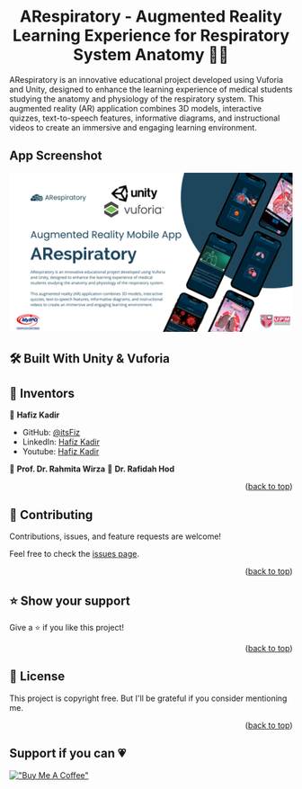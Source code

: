 
<h1 align='center'> ARespiratory - Augmented Reality Learning Experience for Respiratory System Anatomy 🔬🧪 </h1>



ARespiratory is an innovative educational project developed using Vuforia and Unity, designed to enhance the learning experience of medical students studying the anatomy and physiology of the respiratory system. This augmented reality (AR) application combines 3D models, interactive quizzes, text-to-speech features, informative diagrams, and instructional videos to create an immersive and engaging learning environment.

## App Screenshot
![screenshot](https://github.com/itsFiz/itsFiz/blob/main/ARespiratory%20Landing%20Page%20(1).png)

## 🛠 Built With Unity & Vuforia

## 👥 Inventors <a name="authors"></a>

👤 **Hafiz Kadir**

- GitHub: [@itsFiz](https://github.com/itsFiz)
- LinkedIn: [Hafiz Kadir](https://www.linkedin.com/in/hfzkdr/)
- Youtube: [Hafiz Kadir](https://www.youtube.com/@criedfizcken6200)

👤 **Prof. Dr. Rahmita Wirza**
👤 **Dr. Rafidah Hod**




<p align="right">(<a href="#readme-top">back to top</a>)</p>


## 🤝 Contributing <a name="contributing"></a>

Contributions, issues, and feature requests are welcome!

Feel free to check the [issues page](../../issues/).

<p align="right">(<a href="#readme-top">back to top</a>)</p>



## ⭐️ Show your support <a name="support"></a>


Give a ⭐️ if you like this project!

<p align="right">(<a href="#readme-top">back to top</a>)</p>


## 📝 License <a name="license"></a>

This project is copyright free. But I'll be grateful if you consider mentioning me.

<p align="right">(<a href="#readme-top">back to top</a>)</p>


<h2>Support if you can 💗</h2>

[!["Buy Me A Coffee"](https://www.buymeacoffee.com/assets/img/custom_images/orange_img.png)](https://ko-fi.com/criedfizcken)
